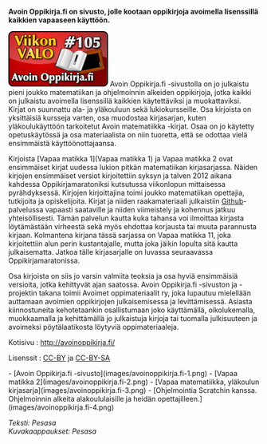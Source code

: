 <!--
Title: Avoin Oppikirja.fi
Week: 3x01
Number: 105
Date: 2013/01/01
Pageimage: valo105-avoinoppikirja.fi.png
Tags: Kaikki,Opetus,Oppikirja
-->

**Avoin Oppikirja.fi on sivusto, jolle kootaan oppikirjoja avoimella
lisenssillä kaikkien vapaaseen käyttöön.**

![](images/valo105-avoinoppikirja.fi.png "fig:valo105-avoinoppikirja.fi.png")
Avoin Oppikirja.fi -sivustolla on jo julkaistu pieni joukko matematiikan
ja ohjelmoinnin alkeiden oppikirjoja, jotka kaikki on julkaistu
avoimella lisenssillä kaikkien käytettäviksi ja muokattaviksi. Kirjat on
suunnattu ala- ja yläkouluun sekä lukiokursseille. Osa kirjoista on
yksittäisiä kursseja varten, osa muodostaa kirjasarjan, kuten
yläkoulukäyttöön tarkoitetut Avoin matematiikka -kirjat. Osaa on jo
käytetty opetuskäytössä ja osa materiaalista on niin tuoretta, että se
odottaa vielä ensimmäistä käyttöönottajaansa.

Kirjoista [Vapaa matikka 1](Vapaa matikka 1) ja Vapaa matikka
2 ovat ensimmäiset kirjat uudessa lukion pitkän matematiikan
kirjasarjassa. Näiden kirjojen ensimmäiset versiot kirjoitettiin syksyn
ja talven 2012 aikana kahdessa Oppikirjamaratoniksi kutsutussa
viikonlopun mittaisessa pyrähdyksessä. Kirjojen kirjoittajina toimi
joukko matematiikan opettajia, tutkijoita ja opiskelijoita. Kirjat ja
niiden raakamateriaali julkaistiin
[Github](https://github.com/Oppikirjamaraton)-palvelussa vapaasti
saataville ja niiden viimeistely ja kohennus jatkuu yhteisöllisesti.
Tämän palvelun kautta kuka tahansa voi ilmoittaa kirjasta löytämästään
virheestä sekä myös ehdottaa korjausta tai muuta parannusta kirjaan.
Kolmantena kirjana tässä sarjassa on Vapaa matikka 11, joka
kirjoitettiin alun perin kustantajalle, mutta joka jäikin lopulta sitä
kautta julkaisematta. Jatkoa tälle kirjasarjalle on luvassa seuraavassa
Oppikirjamaratonissa.

Osa kirjoista on siis jo varsin valmiita teoksia ja osa hyviä
ensimmäisiä versioita, jotka kehittyvät ajan saatossa. Avoin
Oppikirja.fi -sivuston ja -projektin takana toimii Avoimet
oppimateriaalit ry, joka lupautuu mielellään auttamaan avoimien
oppikirjojen julkaisemisessa ja levittämisessä. Asiasta kiinnostuneita
kehotetaankin osallistumaan joko käyttämällä, oikolukemalla,
muokkaamalla ja kehittämällä jo julkaistuja kirjoja tai tuomalla
julkisuuteen ja avoimeksi pöytälaatikosta löytyviä oppimateriaaleja.

Kotisivu
:   <http://avoinoppikirja.fi/>

Lisenssit
:   [CC-BY](http://creativecommons.org/licenses/by/3.0/deed.fi) ja
    [CC-BY-SA](http://creativecommons.org/licenses/by-sa/3.0/deed.fi)

<div class="psgallery" markdown="1">
-   [Avoin Oppikirja.fi -sivusto](images/avoinoppikirja.fi-1.png)
-   [Vapaa matikka 2](images/avoinoppikirja.fi-2.png)
-   [Vapaa matematiikka, yläkoulun kirjasarja](images/avoinoppikirja.fi-3.png)
-   [Ohjelmointia Scratchin kanssa. Ohjelmoinnin alkeita alakoululaisille ja heidän
    opettajilleen.](images/avoinoppikirja.fi-4.png)
</div>

*Teksti: Pesasa* <br />
*Kuvakaappaukset: Pesasa*


